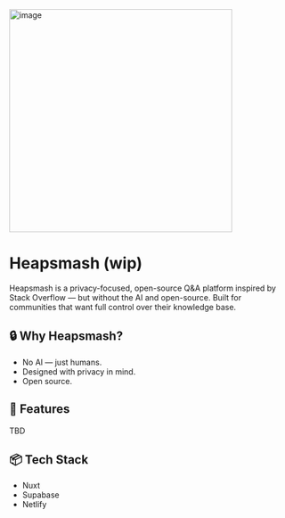 <img width="400" height="400" alt="image" src="https://api.iconify.design/game-icons:hammer-break.svg?color=%23ffffff" />


# Heapsmash (wip)

Heapsmash is a privacy-focused, open-source Q&A platform inspired by Stack Overflow — but without the AI and open-source. Built for communities that want full control over their knowledge base.

## 🔒 Why Heapsmash?

- No AI — just humans.
- Designed with privacy in mind.
- Open source.

## 🚀 Features

TBD

## 📦 Tech Stack

- Nuxt
- Supabase
- Netlify
